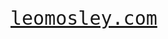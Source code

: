  <!-- ### 📌 [`leomosley.com`](https://www.leomosley.com/) -->
<samp>
  <a style="font-size: 30" href="https://www.leomosley.com">leomosley.com</a>
</samp>
